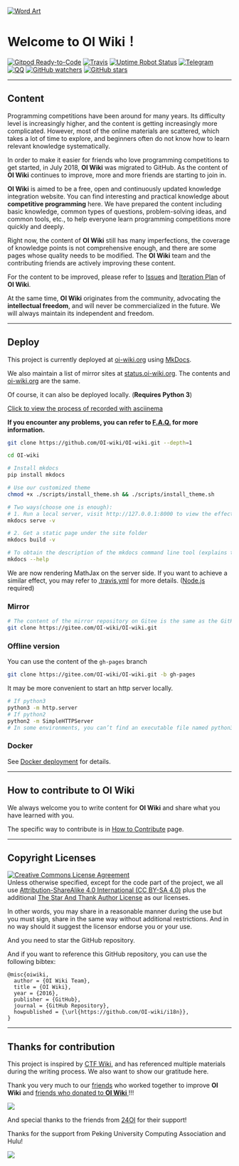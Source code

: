[![Word Art](docs/images/wordArt.webp)](https://oi-wiki.org/)

# Welcome to **OI Wiki**！

[![Gitpod Ready-to-Code](https://img.shields.io/badge/Gitpod-Ready--to--Code-brightgreen?logo=gitpod&style=flat-square)](https://gitpod.io/#https://github.com/OI-wiki/OI-wiki)
[![Travis](https://img.shields.io/travis/OI-WIKI/OI-wiki.svg?style=flat-square)](https://travis-ci.org/OI-wiki/OI-wiki)
[![Uptime Robot Status](https://img.shields.io/uptimerobot/status/m781254113-3e3bac467c64fc99eafd383e.svg?style=flat-square)](https://status.oi-wiki.org/)
[![Telegram](https://img.shields.io/badge/OI--wiki-join%20Telegram%20chat-brightgreen.svg?style=flat-square)](https://t.me/OIwiki)
[![QQ](https://img.shields.io/badge/OI--wiki-join%20QQ%20group-brightgreen.svg?style=flat-square)](https://jq.qq.com/?_wv=1027&k=5EfkM6K)
[![GitHub watchers](https://img.shields.io/github/watchers/OI-Wiki/OI-Wiki.svg?style=social&label=Watch)](https://github.com/OI-wiki/OI-wiki)
[![GitHub stars](https://img.shields.io/github/stars/OI-Wiki/OI-Wiki.svg?style=social&label=Stars)](https://github.com/OI-wiki/OI-wiki)

* * *

## Content

Programming competitions have been around for many years. Its difficulty level is increasingly higher, and the content is getting increasingly more complicated. However, most of the online materials are scattered, which takes a lot of time to explore, and beginners often do not know how to learn relevant knowledge systematically.

In order to make it easier for friends who love programming competitions to get started, in July 2018, **OI Wiki** was migrated to GitHub. As the content of **OI Wiki** continues to improve, more and more friends are starting to join in.

**OI Wiki** is aimed to be a free, open and continuously updated knowledge integration website. You can find interesting and practical knowledge about **competitive programming** here. We have prepared the content including basic knowledge, common types of questions, problem-solving ideas, and common tools, etc., to help everyone learn programming competitions more quickly and deeply.

Right now, the content of **OI Wiki** still has many imperfections, the coverage of knowledge points is not comprehensive enough, and there are some pages whose quality needs to be modified. The **OI Wiki** team and the contributing friends are actively improving these content.

For the content to be improved, please refer to [Issues](https://github.com/OI-wiki/OI-wiki/issues) and [Iteration Plan](https://github.com/OI-wiki/OI-wiki/labels/Iteration%20Plan%20%2F%20%E8%BF%AD%E4%BB%A3%E8%AE%A1%E5%88%92) of **OI Wiki**.

At the same time, **OI Wiki** originates from the community, advocating the **intellectual freedom**, and will never be commercialized in the future. We will always maintain its independent and freedom.

* * *

## Deploy

This project is currently deployed at [oi-wiki.org](https://oi-wiki.org) using [MkDocs](https://github.com/mkdocs/mkdocs).

We also maintain a list of mirror sites at [status.oi-wiki.org](https://status.oi-wiki.org). The contents and [oi-wiki.org](https://oi-wiki.org) are the same.

Of course, it can also be deployed locally. (**Requires Python 3**)

[Click to view the process of recorded with asciinema](https://asciinema.org/a/220681)

**If you encounter any problems, you can refer to [F.A.Q.](https://oi-wiki.org/intro/faq/) for more information.**

```bash
git clone https://github.com/OI-wiki/OI-wiki.git --depth=1

cd OI-wiki

# Install mkdocs
pip install mkdocs

# Use our customized theme
chmod +x ./scripts/install_theme.sh && ./scripts/install_theme.sh

# Two ways(choose one is enough):
# 1. Run a local server, visit http://127.0.0.1:8000 to view the effect
mkdocs serve -v

# 2. Get a static page under the site folder
mkdocs build -v

# To obtain the description of the mkdocs command line tool (explains the meaning of commands and parameters), please use
mkdocs --help
```

We are now rendering MathJax on the server side. If you want to achieve a similar effect, you may refer to [.travis.yml](https://github.com/OI-wiki/OI-wiki/blob/master/.travis.yml) for more details. ([Node.js](https://nodejs.org/en/download/) required)

### Mirror

```bash
# The content of the mirror repository on Gitee is the same as the GitHub repository
git clone https://gitee.com/OI-wiki/OI-wiki.git
```

### Offline version

You can use the content of the `gh-pages` branch

```bash
git clone https://gitee.com/OI-wiki/OI-wiki.git -b gh-pages
```

It may be more convenient to start an http server locally.

```bash
# If python3
python3 -m http.server
# If python2
python2 -m SimpleHTTPServer
# In some environments, you can’t find an executable file named python3/python2, so try running python to see if it works
```

### Docker

See [Docker deployment](https://oi-wiki.org/intro/docker-deploy/) for details.

* * *

## How to contribute to OI Wiki

We always welcome you to write content for **OI Wiki** and share what you have learned with you.

The specific way to contribute is in [How to Contribute](https://oi-wiki.org/intro/htc/) page.

* * *

## Copyright Licenses

<a rel="license" href="https://creativecommons.org/licenses/by-sa/4.0/"><img alt="Creative Commons License Agreement" style="border-width:0" src="https://i.creativecommons.org/l/by-sa/4.0/88x31.png" /></a><br />
Unless otherwise specified, except for the code part of the project, we all use <a rel="license" href="https://creativecommons.org/licenses/by-sa/4.0/deed.en">Attribution-ShareAlike 4.0 International (CC BY-SA 4.0)</a> plus the additional [The Star And Thank Author License](https://github.com/zTrix/sata-license) as our licenses.

In other words, you may share in a reasonable manner during the use but you must sign, share in the same way without additional restrictions. And in no way should it suggest the licensor endorse you or your use.

And you need to star the GitHub repository.

And if you want to reference this GitHub repository, you can use the following bibtex:

```
@misc{oiwiki,
  author = {OI Wiki Team},
  title = {OI Wiki},
  year = {2016},
  publisher = {GitHub},
  journal = {GitHub Repository},
  howpublished = {\url{https://github.com/OI-wiki/i18n}},
}
```

* * *

## Thanks for contribution

This project is inspired by [CTF Wiki](https://ctf-wiki.github.io/ctf-wiki/), and has referenced multiple materials during the writing process. We also want to show our gratitude here.

Thank you very much to our [friends](https://github.com/OI-wiki/OI-wiki/graphs/contributors) who worked together to improve **OI Wiki** and [friends who donated to **OI Wiki** ](https://oi-wiki.org/intro/thanks/)!!!

<a href="https://github.com/OI-wiki/OI-wiki/graphs/contributors"><img src="https://opencollective.com/oi-wiki/contributors.svg?width=890&button=false" /></a>

And special thanks to the friends from [24OI](https://github.com/24OI) for their support!

<!-- <img src='https://i.loli.net/2018/12/07/5c0a6e4c31b30.png' alt='QVQNetWork' width=233>
Thanks to QVQNetwork for sponsored server -->

Thanks for the support from Peking University Computing Association and Hulu!

![](https://assets.pcmag.com/media/images/560767-hulu.png?width=333&height=245)
